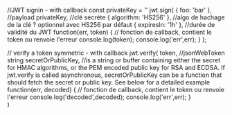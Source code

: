 //JWT signin  - with callback
const privateKey = ''
jwt.sign(
  { foo: 'bar' },  //payload
  privateKey, //clé secrète
  { algorithm: 'HS256' }, //algo de hachage de la clé ? optionnel avec HS256 par défaut
  { expiresIn: '1h' }, //durée de validité du JWT
  function(err, token) { // fonction de callback, contient le token ou renvoie l'erreur
    console.log(token);
    console.log('err',err);
  }
);

// verify a token symmetric - with callback
jwt.verify(
  token, //jsonWebToken string
  secretOrPublicKey, //is a string or buffer containing either the secret for HMAC algorithms, or the PEM encoded public key for RSA and ECDSA. If jwt.verify is called asynchronous, secretOrPublicKey can be a function that should fetch the secret or public key. See below for a detailed example
  function(err, decoded) { // fonction de callback, contient le token ou renvoie l'erreur
    console.log('decoded',decoded);
    console.log('err',err);
  }  
)
